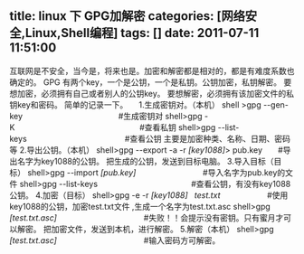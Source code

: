 title: linux 下 GPG加解密
categories: [网络安全,Linux,Shell编程]
tags: []
date: 2011-07-11 11:51:00
---
<strong></strong>
互联网是不安全，当今是，将来也是。加密和解密都是相对的，都是有难度系数也确定的。
GPG 有两个key，一个是公钥，一个是私钥。公钥加密，私钥解密。
要想加密，必须拥有自己或者别人的公钥key。
要想解密，必须拥有该加密文件的私钥key和密码。
简单的记录一下。
&nbsp;
&nbsp;
1.生成密钥对。（本机）<strong></strong>
shell &gt;gpg --gen-key&nbsp;&nbsp;&nbsp;&nbsp;&nbsp;&nbsp;&nbsp;&nbsp;&nbsp;&nbsp;&nbsp;&nbsp;&nbsp;&nbsp;&nbsp;&nbsp;&nbsp;&nbsp;&nbsp;&nbsp;&nbsp;&nbsp;&nbsp;&nbsp;&nbsp;&nbsp;&nbsp;&nbsp;&nbsp;&nbsp;&nbsp;&nbsp;&nbsp;&nbsp;&nbsp;&nbsp;&nbsp;&nbsp;&nbsp;&nbsp;&nbsp;&nbsp; #生成密钥对
shell&gt;gpg -K&nbsp;&nbsp;&nbsp;&nbsp;&nbsp;&nbsp;&nbsp;&nbsp;&nbsp;&nbsp;&nbsp;&nbsp;&nbsp;&nbsp;&nbsp;&nbsp;&nbsp;&nbsp;&nbsp;&nbsp;&nbsp;&nbsp;&nbsp;&nbsp;&nbsp;&nbsp;&nbsp;&nbsp;&nbsp;&nbsp;&nbsp;&nbsp;&nbsp;&nbsp;&nbsp;&nbsp;&nbsp;&nbsp;&nbsp;&nbsp;&nbsp;&nbsp;&nbsp;&nbsp;&nbsp;&nbsp;&nbsp;&nbsp;&nbsp;&nbsp;&nbsp;&nbsp;&nbsp;&nbsp;&nbsp; #查看私钥
shell&gt;gpg --list-keys&nbsp;&nbsp;&nbsp;&nbsp;&nbsp;&nbsp;&nbsp;&nbsp;&nbsp;&nbsp;&nbsp;&nbsp;&nbsp;&nbsp;&nbsp;&nbsp;&nbsp;&nbsp;&nbsp;&nbsp;&nbsp;&nbsp;&nbsp;&nbsp;&nbsp;&nbsp;&nbsp;&nbsp;&nbsp;&nbsp;&nbsp;&nbsp;&nbsp;&nbsp;&nbsp;&nbsp;&nbsp;&nbsp; &nbsp; &nbsp;&nbsp; #查看公钥
主要是加密种类、名称、日期、密码等
2.导出公钥。（本机）
shell&gt;gpg --export -a -r <em>[key1088]</em>&gt; pub.key&nbsp;&nbsp;&nbsp;&nbsp;&nbsp;&nbsp; #导出名字为key1088的公钥。
把生成的公钥，发送到目标电脑。
3.导入目标（目标）
shell&gt;gpg --import <em>[pub.key]&nbsp;&nbsp;&nbsp;&nbsp;&nbsp;&nbsp;&nbsp;&nbsp;&nbsp;&nbsp;&nbsp;&nbsp;&nbsp;&nbsp;&nbsp;&nbsp;&nbsp;&nbsp;&nbsp;&nbsp;&nbsp;&nbsp;&nbsp;&nbsp;&nbsp;&nbsp;&nbsp;&nbsp;&nbsp;&nbsp;</em>#导入名字为pub.key的文件
shell&gt;gpg --list-keys&nbsp;&nbsp;&nbsp;&nbsp;&nbsp;&nbsp;&nbsp;&nbsp;&nbsp;&nbsp;&nbsp;&nbsp;&nbsp;&nbsp;&nbsp;&nbsp;&nbsp;&nbsp;&nbsp;&nbsp;&nbsp;&nbsp;&nbsp;&nbsp;&nbsp;&nbsp;&nbsp;&nbsp;&nbsp;&nbsp;&nbsp;&nbsp;&nbsp;&nbsp;&nbsp;&nbsp;&nbsp;&nbsp;&nbsp;&nbsp;&nbsp; #查看公钥，有没有key1088公钥。
4.加密（目标）
shell&gt;gpg -e -r <em>[key1088]&nbsp;&nbsp; test.txt &nbsp;&nbsp;&nbsp;&nbsp;</em>&nbsp;&nbsp;&nbsp;&nbsp;&nbsp;&nbsp;&nbsp;&nbsp;&nbsp;&nbsp;&nbsp;&nbsp;&nbsp;&nbsp;&nbsp; #使用key1088的公钥，加密test.txt文件 ,生成一个名字为test.txt.asc
shell&gt;gpg <em>[test.txt.asc]&nbsp;&nbsp;&nbsp;&nbsp;&nbsp;&nbsp;&nbsp;&nbsp;&nbsp;&nbsp;&nbsp;&nbsp;&nbsp;&nbsp;&nbsp;&nbsp;&nbsp;&nbsp;&nbsp;&nbsp;&nbsp;&nbsp;&nbsp;&nbsp;&nbsp;&nbsp;&nbsp;&nbsp;&nbsp;&nbsp;&nbsp;&nbsp;&nbsp;&nbsp;&nbsp;&nbsp;&nbsp;&nbsp;</em> #失败！！会提示没有密钥。只有蜜月才可以解密。
把加密文件，发送到本机，进行解密。
5.解密（本机）
shell&gt;gpg <em>[test.txt.asc]&nbsp;&nbsp;&nbsp;&nbsp;&nbsp;&nbsp;&nbsp;&nbsp;&nbsp;&nbsp;&nbsp;&nbsp;&nbsp;&nbsp;&nbsp;&nbsp;&nbsp;&nbsp;&nbsp;&nbsp;&nbsp;&nbsp;&nbsp;&nbsp;&nbsp;&nbsp;&nbsp;&nbsp;&nbsp;&nbsp;&nbsp;&nbsp;&nbsp;</em>&nbsp;&nbsp;&nbsp;&nbsp;&nbsp; #输入密码方可解密。<br />
&nbsp;